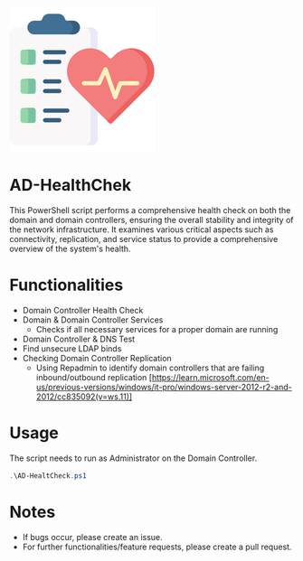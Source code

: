 ![HealtCheckIcon](health-check.png)
# AD-HealthChek
This PowerShell script performs a comprehensive health check on both the domain and domain controllers, ensuring the overall stability and integrity of the network infrastructure. It examines various critical aspects such as connectivity, replication, and service status to provide a comprehensive overview of the system's health.

# Functionalities
- Domain Controller Health Check
- Domain & Domain Controller Services
  - Checks if all necessary services for a proper domain are running
- Domain Controller & DNS Test
- Find unsecure LDAP binds
- Checking Domain Controller Replication
  - Using Repadmin to identify domain controllers that are failing inbound/outbound replication [https://learn.microsoft.com/en-us/previous-versions/windows/it-pro/windows-server-2012-r2-and-2012/cc835092(v=ws.11)]

# Usage
The script needs to run as Administrator on the Domain Controller.
```PowerShell
.\AD-HealtCheck.ps1
```
# Notes
- If bugs occur, please create an issue.
- For further functionalities/feature requests, please create a pull request.
